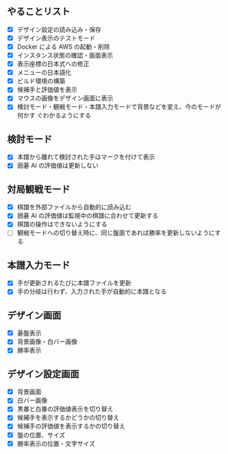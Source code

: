 ## やることリスト

- [x] デザイン設定の読み込み・保存
- [x] デザイン表示のテストモード
- [x] Docker による AWS の起動・削除
- [x] インスタンス状態の確認・画面表示
- [x] 表示座標の日本式への修正
- [x] メニューの日本語化
- [x] ビルド環境の構築
- [x] 候補手と評価値を表示
- [x] マウスの画像をデザイン画面に表示
- [x] 検討モード・観戦モード・本譜入力モードで背景などを変え、今のモードが何かす
      ぐわかるようにする

## 検討モード

- [x] 本譜から離れて検討された手はマークを付けて表示
- [x] 囲碁 AI の評価値は更新しない

## 対局観戦モード

- [x] 棋譜を外部ファイルから自動的に読み込む
- [x] 囲碁 AI の評価値は監視中の棋譜に合わせて更新する
- [x] 棋譜の操作はできないようにする
- [ ] 観戦モードへの切り替え時に、同じ盤面であれば勝率を更新しないようにする

## 本譜入力モード

- [x] 手が更新されるたびに本譜ファイルを更新
- [x] 手の分岐は行わず、入力された手が自動的に本譜となる

## デザイン画面

- [x] 碁盤表示
- [x] 背景画像・白バー画像
- [x] 勝率表示

## デザイン設定画面

- [x] 背景画面
- [x] 白バー画像
- [x] 黒番と白番の評価値表示を切り替え
- [x] 候補手を表示するかどうかの切り替え
- [x] 候補手の評価値を表示するかの切り替え
- [x] 盤の位置、サイズ
- [x] 勝率表示の位置・文字サイズ
